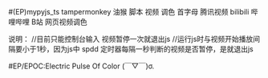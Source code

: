 #(EP)mypyjs_ts
tampermonkey 油猴 脚本 视频 调色 首字母 腾讯视频 bilibili 哔哩哔哩 B站 网页视频调色

说明：
//目前只能控制台输入 视频暂停一次就退出js
//运行js时与视频开始播放间隔要小于1秒，因为js中 spdd 定时器每隔一秒判断的视频是否暂停，是就退出js

#EP/EPOC:Electric Pulse Of Color (￣▽￣)σ.
